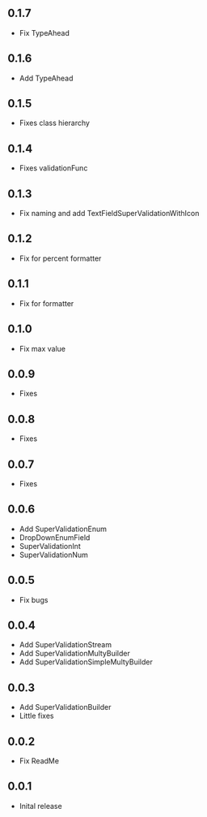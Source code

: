 ## 0.1.7

* Fix TypeAhead
## 0.1.6

* Add TypeAhead
## 0.1.5

* Fixes class hierarchy
## 0.1.4

* Fixes validationFunc
## 0.1.3

* Fix naming and add TextFieldSuperValidationWithIcon
## 0.1.2

* Fix for percent formatter
## 0.1.1

* Fix for formatter
## 0.1.0

* Fix max value
## 0.0.9

* Fixes
## 0.0.8

* Fixes
## 0.0.7

* Fixes
## 0.0.6

* Add SuperValidationEnum
* DropDownEnumField
* SuperValidationInt
* SuperValidationNum
## 0.0.5

* Fix bugs
## 0.0.4

* Add SuperValidationStream
* Add SuperValidationMultyBuilder
* Add SuperValidationSimpleMultyBuilder
## 0.0.3

* Add SuperValidationBuilder
* Little fixes
## 0.0.2

* Fix ReadMe
## 0.0.1

* Inital release
